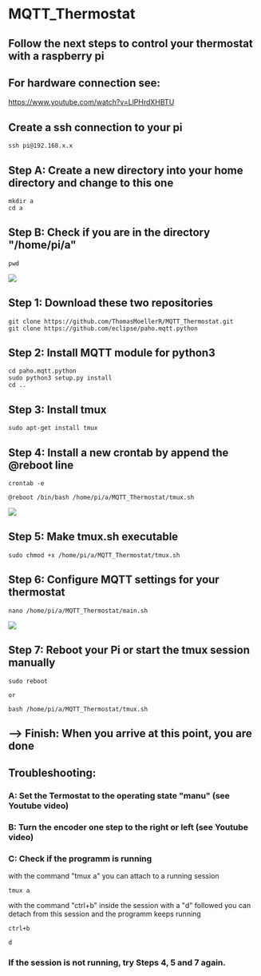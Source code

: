 #  MQTT_Thermostat

## Follow the next steps to control your thermostat with a raspberry pi

## For hardware connection see:
https://www.youtube.com/watch?v=LlPHrdXHBTU

## Create a ssh connection to your pi
    ssh pi@192.168.x.x

## Step A: Create a new directory into your home directory and change to this one
    mkdir a
    cd a

## Step B: Check if you are in the directory "/home/pi/a"
    pwd

![](images/pwd.png)

## Step 1: Download these two repositories
    git clone https://github.com/ThomasMoellerR/MQTT_Thermostat.git
    git clone https://github.com/eclipse/paho.mqtt.python

## Step 2: Install MQTT module for python3
    cd paho.mqtt.python
    sudo python3 setup.py install
    cd ..

## Step 3: Install tmux
    sudo apt-get install tmux


## Step 4: Install a new crontab by append the @reboot line
    crontab -e

`@reboot /bin/bash /home/pi/a/MQTT_Thermostat/tmux.sh`

![](images/crontab.png)

## Step 5: Make tmux.sh executable
    sudo chmod +x /home/pi/a/MQTT_Thermostat/tmux.sh

## Step 6: Configure MQTT settings for your thermostat
    nano /home/pi/a/MQTT_Thermostat/main.sh

![](images/main.sh.png)


## Step 7: Reboot your Pi or start the tmux session manually
    sudo reboot

    or

    bash /home/pi/a/MQTT_Thermostat/tmux.sh

## --> Finish: When you arrive at this point, you are done


## Troubleshooting:


###  A: Set the Termostat to the operating state "manu" (see Youtube video)

###  B: Turn the encoder one step to the right or left (see Youtube video)


###  C: Check if the programm is running

with the command "tmux a" you can attach to a running session

    tmux a

with the command "ctrl+b" inside the session with a "d" followed you can detach from this session and the programm keeps running

    ctrl+b

    d

###  If the session is not running, try Steps 4, 5 and 7 again.
